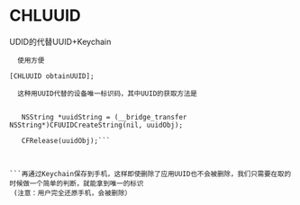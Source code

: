 # CHLUUID
UDID的代替UUID+Keychain

      使用方便
```[CHLUUID obtainUUID];```

      这种用UUID代替的设备唯一标识码，其中UUID的获取方法是

```CFUUIDRef uuidObj = CFUUIDCreate(nil);
   
   NSString *uuidString = (__bridge_transfer NSString*)CFUUIDCreateString(nil, uuidObj);
   
   CFRelease(uuidObj);```
  
      
      
```再通过Keychain保存到手机，这样即使删除了应用UUID也不会被删除，我们只需要在取的时候做一个简单的判断，就能拿到唯一的标识
 (注意：用户完全还原手机，会被删除）
      
